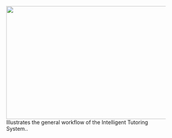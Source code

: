 <figure id="fig:its-workflow">
  <img src="icons/its-workflow.pdf" width="600", height="300">
  <figcaption>Illustrates the general workflow of the Intelligent Tutoring System..</figcaption>
</figure>
